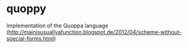 quoppy
======

Implementation of the Quoppa language (http://mainisusuallyafunction.blogspot.de/2012/04/scheme-without-special-forms.html)